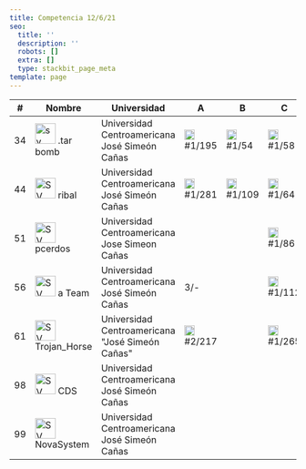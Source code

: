 ```yaml
---
title: Competencia 12/6/21
seo:
  title: ''
  description: ''
  robots: []
  extra: []
  type: stackbit_page_meta
template: page
---
```

<table>
<thead>
  <tr>
    <th>#</th>
    <th>Nombre</th>
    <th>Universidad</th>
    <th>A  </th>
    <th>B  </th>
    <th>C  </th>
    <th>D  </th>
    <th>E  </th>
    <th>F  </th>
    <th>G  </th>
    <th>H  </th>
    <th>I  </th>
    <th>J  </th>
    <th>K  </th>
    <th>L  </th>
    <th>M  </th>
    <th>N  </th>
    <th>O  </th>
    <th>Total</th>
    <th></th>
    <th></th>
    <th></th>
  </tr>
</thead>
<tbody>
  <tr>
    <td>34</td>
    <td><img src="/images/sv.png" alt="sv" width="36"> .tar bomb</td>
    <td>Universidad Centroamericana José Simeón Cañas</td>
    <td><img src="/images/globoA.png" width="18">#1/195</td>
    <td><img src="/images/globoB.png" width="18">#1/54</td>
    <td><img src="/images/globoC.png" width="18">#1/58</td>
    <td>  </td>
    <td>  </td>
    <td><img src="/images/globoF.png" width="18">#1/86</td>
    <td>  </td>
    <td>  </td>
    <td>  </td>
    <td>  </td>
    <td>  </td>
    <td> 2/-</td>
    <td>  </td>
    <td>  </td>
    <td>  </td>
    <td><img src="/images/globoP.png" width="18">#1/48</td>
    <td><img src="/images/globoQ.png" width="18">#1/38</td>
    <td>  </td>
    <td>6 (479)</td>
  </tr>
  <tr>
    <td>44</td>
    <td><img src="/images/sv.png" alt="SV" width="36"> ribal</td>
    <td>Universidad Centroamericana José Simeón Cañas</td>
    <td><img src="/images/globoA.png" width="18">#1/281</td>
    <td><img src="/images/globoB.png" width="18">#1/109</td>
    <td><img src="/images/globoC.png" width="18">#1/64</td>
    <td>  </td>
    <td>  </td>
    <td><img src="/images/globoF.png" width="18">#3/295</td>
    <td>  </td>
    <td>  </td>
    <td>  </td>
    <td>  </td>
    <td>  </td>
    <td>  </td>
    <td>  </td>
    <td>  </td>
    <td>  </td>
    <td>  </td>
    <td><img src="/images/globoQ.png" width="18">#1/17</td>
    <td>  </td>
    <td>5 (806)</td>
  </tr>
  <tr>
    <td>51</td>
    <td><img src="/images/sv.png" alt="SV" width="36"> pcerdos</td>
    <td>Universidad Centroamericana Jose Simeon Cañas</td>
    <td>  </td>
    <td>  </td>
    <td><img src="/images/globoC.png" width="18">#1/86</td>
    <td>  </td>
    <td>  </td>
    <td><img src="/images/globoF.png" width="18">#5/269</td>
    <td>  </td>
    <td>  </td>
    <td>  </td>
    <td>  </td>
    <td>  </td>
    <td>  </td>
    <td>  </td>
    <td>  </td>
    <td>  </td>
    <td><img src="/images/globoP.png" width="18">#1/209</td>
    <td><img src="/images/globoQ.png" width="18">#2/145</td>
    <td>  </td>
    <td>4 (809)</td>
  </tr>
  <tr>
    <td>56</td>
    <td><img src="/images/sv.png" alt="SV" width="36"> a Team</td>
    <td>Universidad Centroamericana José Simeón Cañas</td>
    <td> 3/-</td>
    <td>  </td>
    <td><img src="/images/globoC.png" width="18">#1/112</td>
    <td>  </td>
    <td>  </td>
    <td><img src="/images/globoF.png" width="18">#2/193</td>
    <td>  </td>
    <td>  </td>
    <td>  </td>
    <td>  </td>
    <td>  </td>
    <td>  </td>
    <td>  </td>
    <td>  </td>
    <td>  </td>
    <td> 3/-</td>
    <td><img src="/images/globoQ.png" width="18">#2/26</td>
    <td>  </td>
    <td>3 (371)</td>
  </tr>
  <tr>
    <td>61</td>
    <td><img src="/images/sv.png" alt="SV" width="36"> Trojan_Horse</td>
    <td>Universidad Centroamericana "José Simeón Cañas"</td>
    <td><img src="/images/globoA.png" width="18">#2/217</td>
    <td>  </td>
    <td><img src="/images/globoC.png" width="18">#1/265</td>
    <td>  </td>
    <td>  </td>
    <td>  </td>
    <td>  </td>
    <td>  </td>
    <td>  </td>
    <td>  </td>
    <td>  </td>
    <td>  </td>
    <td>  </td>
    <td>  </td>
    <td>  </td>
    <td>  </td>
    <td><img src="/images/globoQ.png" width="18">#1/250</td>
    <td>  </td>
    <td>3 (752)</td>
  </tr>
  <tr>
    <td>98</td>
    <td><img src="/images/sv.png" alt="SV" width="36"> CDS</td>
    <td>Universidad Centroamericana José Simeón Cañas</td>
    <td>  </td>
    <td>  </td>
    <td>  </td>
    <td>  </td>
    <td>  </td>
    <td>  </td>
    <td>  </td>
    <td>  </td>
    <td>  </td>
    <td>  </td>
    <td>  </td>
    <td>  </td>
    <td>  </td>
    <td>  </td>
    <td>  </td>
    <td>  </td>
    <td>  </td>
    <td>  </td>
    <td>0 (0)</td>
  </tr>
  <tr>
    <td>99</td>
    <td><img src="/images/sv.png" alt="SV" width="36"> NovaSystem</td>
    <td>Universidad Centroamericana José Simeón Cañas</td>
    <td>  </td>
    <td>  </td>
    <td>  </td>
    <td>  </td>
    <td>  </td>
    <td>  </td>
    <td>  </td>
    <td>  </td>
    <td>  </td>
    <td>  </td>
    <td>  </td>
    <td>  </td>
    <td>  </td>
    <td>  </td>
    <td>  </td>
    <td>  </td>
    <td> 2/-</td>
    <td>  </td>
    <td>0 (0)</td>
  </tr>
</tbody>
</table>